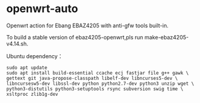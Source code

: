 # openwrt-auto

Openwrt action for Ebang EBAZ4205 with anti-gfw tools built-in.

To build a stable version of ebaz4205-openwrt,pls run make-ebaz4205-v4.14.sh.

Ubuntu dependency：

```
sudo apt update
sudo apt install build-essential ccache ecj fastjar file g++ gawk \
gettext git java-propose-classpath libelf-dev libncurses5-dev \
libncursesw5-dev libssl-dev python python2.7-dev python3 unzip wget \
python3-distutils python3-setuptools rsync subversion swig time \
xsltproc zlib1g-dev
```
